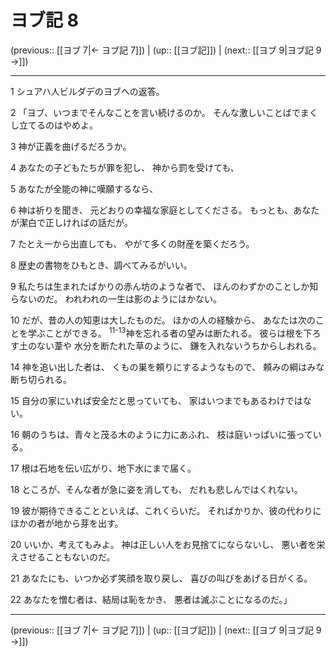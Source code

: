 # ヨブ記 8

(previous:: [[ヨブ 7|← ヨブ記 7]]) | (up:: [[ヨブ記]]) | (next:: [[ヨブ 9|ヨブ記 9 →]])

***


1 シュアハ人ビルダデのヨブへの返答。 

2 「ヨブ、いつまでそんなことを言い続けるのか。 そんな激しいことばでまくし立てるのはやめよ。 

3 神が正義を曲げるだろうか。 

4 あなたの子どもたちが罪を犯し、 神から罰を受けても、 

5 あなたが全能の神に嘆願するなら、 

6 神は祈りを聞き、 元どおりの幸福な家庭としてくださる。 もっとも、あなたが潔白で正しければの話だが。 

7 たとえ一から出直しても、 やがて多くの財産を築くだろう。 

8 歴史の書物をひもとき、調べてみるがいい。 

9 私たちは生まれたばかりの赤ん坊のような者で、 ほんのわずかのことしか知らないのだ。 われわれの一生は影のようにはかない。 

10 だが、昔の人の知恵は大したものだ。 ほかの人の経験から、 あなたは次のことを学ぶことができる。 <sup class="versenum">11-13</sup>神を忘れる者の望みは断たれる。 彼らは根を下ろす土のない葦や 水分を断たれた草のように、 鎌を入れないうちからしおれる。 

14 神を追い出した者は、 くもの巣を頼りにするようなもので、 頼みの綱はみな断ち切られる。 

15 自分の家にいれば安全だと思っていても、 家はいつまでもあるわけではない。 

16 朝のうちは、青々と茂る木のように力にあふれ、 枝は庭いっぱいに張っている。 

17 根は石地を伝い広がり、地下水にまで届く。 

18 ところが、そんな者が急に姿を消しても、 だれも悲しんではくれない。 

19 彼が期待できることといえば、これくらいだ。 そればかりか、彼の代わりに ほかの者が地から芽を出す。 

20 いいか、考えてもみよ。 神は正しい人をお見捨てにならないし、 悪い者を栄えさせることもないのだ。 

21 あなたにも、いつか必ず笑顔を取り戻し、 喜びの叫びをあげる日がくる。 

22 あなたを憎む者は、結局は恥をかき、 悪者は滅ぶことになるのだ。」

***

(previous:: [[ヨブ 7|← ヨブ記 7]]) | (up:: [[ヨブ記]]) | (next:: [[ヨブ 9|ヨブ記 9 →]])
